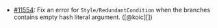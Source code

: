 * [#11554](https://github.com/rubocop/rubocop/issues/11554): Fix an error for `Style/RedundantCondition` when the branches contains empty hash literal argument. ([@koic][])
